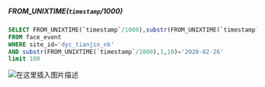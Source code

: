 ##### FROM_UNIXTIME(`timestamp`/1000)
```sql
SELECT FROM_UNIXTIME(`timestamp`/1000),substr(FROM_UNIXTIME(`timestamp`/1000),1,10),`timestamp`
FROM face_event
WHERE site_id='dyc_tianjin_nk'
AND substr(FROM_UNIXTIME(`timestamp`/1000),1,10)='2020-02-26'
limit 100
```
![在这里插入图片描述](https://img-blog.csdnimg.cn/20200302180248568.png?x-oss-process=image/watermark,type_ZmFuZ3poZW5naGVpdGk,shadow_10,text_aHR0cHM6Ly9ibG9nLmNzZG4ubmV0L3UwMTE2MjQxNTc=,size_16,color_FFFFFF,t_70)
